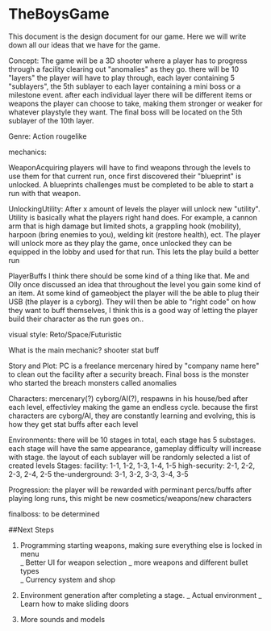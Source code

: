 # TheBoysGame

This document is the design document for our game. Here we will write down all our ideas that we have for the game.

Concept:
The game will be a 3D shooter where a player has to progress through a facility clearing out "anomalies" as they go.
there will be 10 "layers" the player will have to play through, each layer containing 5 "sublayers", the 5th sublayer to each layer containing a mini boss or a milestone event.
after each individual layer there will be different items or weapons the player can choose to take, making them stronger or weaker for whatever playstyle they want.
The final boss will be located on the 5th sublayer of the 10th layer.

Genre:
Action rougelike

mechanics:

WeaponAcquiring
players will have to find weapons through the levels to use them for that current run, once first discovered their "blueprint" is unlocked. A blueprints challenges must be completed to be able to start a run with that weapon.

UnlockingUtility:
After x amount of levels the player will unlock new "utility". Utility is basically what the players right hand does. For example, a cannon arm that is high damage but limited shots, a grappling hook (mobility), harpoon (bring enemies to you), welding kit (restore health), ect. The player will unlock more as they play the game, once unlocked they can be equipped in the lobby and used for that run. This lets the play build a better run

PlayerBuffs
I think there should be some kind of a thing like that. Me and Olly once discussed an idea that throughout the level you gain some kind of an item. At some kind of gameobject the player will the be able to plug their USB (the player is a cyborg). They will then be able to "right code" on how they want to buff themselves, I think this is a good way of letting the player build their character as the run goes on..

visual style:
Reto/Space/Futuristic

What is the main mechanic?
shooter stat buff

Story and Plot:
PC is a freelance mercenary hired by "company name here" to clean out the facility after a security breach.
Final boss is the monster who started the breach
monsters called anomalies

Characters:
mercenary(?) cyborg/AI(?), respawns in his house/bed after each level, effectivley making the game an endless cycle.
because the first characters are cyborg/AI, they are constantly learning and evolving, this is how they get stat buffs after each level

Environments:
there will be 10 stages in total, each stage has 5 substages.
each stage will have the same appearance, gameplay difficulty will increase with stage.
the layout of each sublayer will be randomly selected a list of created levels
Stages:
facility:
1-1, 1-2, 1-3, 1-4, 1-5
high-security:
2-1, 2-2, 2-3, 2-4, 2-5
the-underground:
3-1, 3-2, 3-3, 3-4, 3-5

Progression:
the player will be rewarded with perminant percs/buffs after playing long runs, this might be new cosmetics/weapons/new characters

finalboss:
to be determined

##Next Steps
1. Programming starting weapons, making sure everything else is locked in menu  
   _ Better UI for weapon selection
   _ more weapons and different bullet types  
   _ Currency system and shop
   
2. Environment generation after completing a stage.
   _ Actual environment
   _ Learn how to make sliding doors

3. More sounds and models
